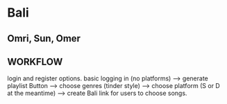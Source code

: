 # Bali
## Omri, Sun, Omer

## WORKFLOW
login and register options.
basic logging in (no platforms) --> generate playlist Button --> choose genres (tinder style) --> choose platform (S or D at the meantime)
--> create Bali link for users to choose songs.
